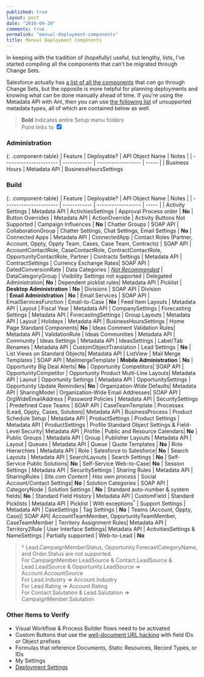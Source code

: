 ```yaml
---
published: true
layout: post
date: "2016-04-28"
comments: true
permalink: "manual-deployment-components"
title: Manual Deployment Components
---
```


In keeping with the tradition of (hopefully) useful, but lengthy, lists, I've started compiling all the components that can't be migrated through Change Sets. 

Salesforce actually has <a href="https://help.salesforce.com/apex/HTViewHelpDoc?id=changesets_about_components.htm" target="_blank">a list of all the components</a> that _can_ go through Change Sets, but the opposite is more helpful for planning deployments and knowing what can be done manually ahead of time. If you're using the Metadata API with Ant, then you can use <a href="https://www.salesforce.com/us/developer/docs/api_meta/Content/meta_unsupported_types.htm" target="_blank">the following list</a> of unsupported metadata types, all of which are contained below as well.

> **Bold** indicates entire Setup menu folders <br/>
> Point links to <input id="prod-toggle" type="checkbox" checked data-toggle="toggle" data-on="Prod" data-off="Sandbox" data-onstyle="success" data-offstyle="primary">

### Administration
{: .component-table}
| Feature                | Deployable?  | API Object Name    | Notes |
| ---------------------- | ------------ | ------------------ | ----- |
| Business Hours         | Metadata API | BusinessHoursSettings


### Build
{: .component-table}
| Feature                | Deployable?  | API Object Name    | Notes |
| ---------------------- | ------------ | ------------------ | ----- |
| Activity Settings      | Metadata API | ActivitiesSettings 
| Approval Process order | **No**
| Button Overrides       | Metadata API | ActionOverride     | Activity Buttons Not Supported
| Campaign Influences    | **No**
| Chatter Groups         | SOAP API     | CollaborationGroup
| Chatter Settings, Chat Settings, Email Settings | **No**
| Connected Apps         | Metadata API | ConnectedApp
| Contact Roles (Partner, Account, Oppty, Oppty Team, Cases, Case Team, Contracts) | SOAP API | AccountContactRole, CaseContactRole, ContractContactRole, OpportunityContactRole, Partner
| Contracts Settings     | Metadata API | ContractSettings
| Currency Exchange Rates| SOAP API     | DatedConversionRate
| Data Categories        | _<a href="https://developer.salesforce.com/docs/atlas.en-us.api_meta.meta/api_meta/meta_datacategorygroup.htm" target="_blank"> Not Recommended</a>_ | DataCategoryGroup | Visibility Settings not supported
| Delegated Administration| **No**
| Dependent picklist rules| Metadata API | Picklist
| **Desktop Administration** | **No**
| Divisions              | SOAP API     | Division        
| **Email Administration**  | **No**
| Email Services         | SOAP API     | EmailServicesFunction
| Email-to-Case          | **No**
| Feed Item Layouts      | Metadata API | Layout
| Fiscal Year            | Metadata API | CompanySettings
| Forecasting Settings   | Metadata API | ForecastingSettings
| Group Layouts          | Metadata API | Layout
| Holidays               | Metadata API | BusinessHoursSettings
| Home Page Standard Components| **No**
| Ideas Comment Validation Rules| Metadata API | ValidationRule
| Ideas Communities      | Metadata API | Community
| Ideas Settings         | Metadata API | IdeasSettings
| Label/Tab Renames      | Metadata API | CustomObjectTranslation
| Lead Settings          | **No**
| List Views on Standard Objects| Metadata API | ListView
| Mail Merge Templates   | SOAP API     | MailmergeTemplate
| **Mobile Administration** | **No**
| Opportunity Big Deal Alerts| **No**
| Opportunity Competitors| SOAP API     | OpportunityCompetitor
| Opportunity Product Multi-Line Layouts| Metadata API | Layout
| Opportunity Settings   | Metadata API | OpportunitySettings
| Opportunity Update Reminders| **No**
| Organization-Wide Defaults| Metadata API | SharingModel
| Organization-Wide Email Addresses| SOAP API | OrgWideEmailAddress
| Password Policies      | Metadata API | SecuritySettings
| Predefined Case Teams  | SOAP API     | CaseTeamTemplate
| Processes (Lead, Oppty, Cases, Solution)| Metadata API | BusinessProcess
| Product Schedule Setup | Metadata API | ProductSettings
| Product Settings       | Metadata API | ProductSettings
| Profile Standard Object Settings & Field-Level Security| Metadata API | Profile
| Public and Resource Calendars| **No**
| Public Groups          | Metadata API | Group
| Publisher Layouts      | Metadata API | Layout
| Queues                 | Metadata API | Queue
| Quote Templates        | **No**
| Role Hierarchies       | Metadata API | Role
| Salesforce to Salesforce| **No**
| Search Layouts         | Metadata API | SearchLayouts
| Search Settings        | **No**
| Self-Service Public Solutions| **No**
| Self-Service Web-to-Case| **No**
| Session Settings       | Metadata API | SecuritySettings
| Sharing Rules          | Metadata API | SharingRules
| _Site.com Content_     | _Has own process_
| Social Account/Contact Settings| **No**
| Solution Categories    | SOAP API     | CategoryNode
| Solution Settings      | **No**
| Standard auto-number & system fields| **No**
| Standard Field History | Metadata API | CustomField
| Standard Picklists     | Metadata API | Picklist           | With exceptions<sup>†</sup>
| Support Settings       | Metadata API | CaseSettings
| Tag Settings           | **No**
| Teams (Account, Oppty, Case)| SOAP API| AccountTeamMember, OpportunityTeamMember, CaseTeamMember
| Territory Assignment Rules| Metadata API | Territory2Rule
| User Interface Settings| Metadata API | ActivitiesSettings & NameSettings | Partially supported
| Web-to-Lead            | **No**

> † Lead.CampaignMemberStatus, Opportunity.ForecastCategoryName, and Order.Status are not supported. <br/> For CampaignMember.LeadSource & Contact.LeadSource & Lead.LeadSource & Opportunity.LeadSource ⇒ Account.AccountSource <br/> For Lead.Industry ⇒ Account.Industry <br/> For Lead.Rating ⇒ Account.Rating <br/> For Contact.Salutation & Lead.Salutation ⇒ CampaignMember.Salutation

### Other Items to Verify
* Visual Workflow & Process Builder flows need to be activated
* Custom Buttons that use the <a href="http://raydehler.com/cloud/clod/salesforce-url-hacking-to-prepopulate-fields-on-a-standard-page-layout.html" target="_blank">well-document URL hacking</a> with field IDs or Object prefixes
* Formulas that reference Documents, Static Resources, Record Types, or IDs
* My Settings
* <a class="dyn-link" href="https://login.salesforce.com/changemgmt/deploymentSettings.apexp" target="_blank">Deployment Settings</a>